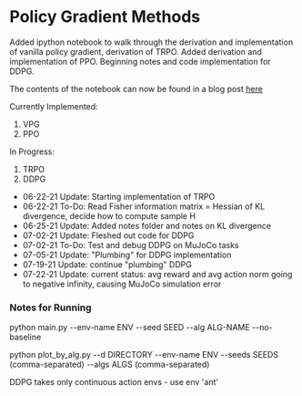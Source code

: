 # Policy Gradient Methods

Added ipython notebook to walk through the derivation and implementation of vanilla policy gradient, derivation of TRPO. Added derivation and implementation of PPO. Beginning notes and code implementation for DDPG.

The contents of the notebook can now be found in a blog post [here](https://annhe.xyz/2021/04/12/policy-gradients/)

Currently Implemented:
1. VPG
2. PPO

In Progress:
1. TRPO
2. DDPG

* 06-22-21 Update: Starting implementation of TRPO
* 06-22-21 To-Do: Read Fisher information matrix = Hessian of KL divergence, decide how to compute sample H
* 06-25-21 Update: Added notes folder and notes on KL divergence
* 07-02-21 Update: Fleshed out code for DDPG
* 07-02-21 To-Do: Test and debug DDPG on MuJoCo tasks
* 07-05-21 Update: "Plumbing" for DDPG implementation
* 07-19-21 Update: continue "plumbing" DDPG
* 07-22-21 Update: current status: avg reward and avg action norm going to negative infinity, causing MuJoCo simulation error

### Notes for Running

python main.py --env-name ENV --seed SEED --alg ALG-NAME --no-baseline

python plot_by_alg.py --d DIRECTORY --env-name ENV --seeds SEEDS (comma-separated) --algs ALGS (comma-separated)

DDPG takes only continuous action envs - use env 'ant'
